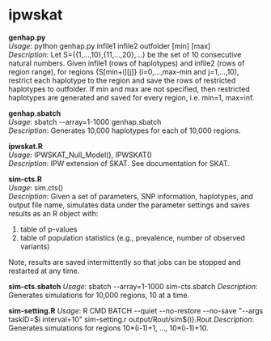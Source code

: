 # ipwskat

**genhap.py**  
_Usage_: python genhap.py infile1 infile2 outfolder [min] [max]  
_Description_: Let S={{1,...,10},{11,...,20},...} be the set of 10 consecutive natural numbers. Given infile1 (rows of haplotypes) and infile2 (rows of region range), for regions {S[min+i][j]} (i=0,...,max-min and j=1,...,10), restrict each haplotype to the region and save the rows of restricted haplotypes to outfolder. If min and max are not specified, then restricted haplotypes are generated and saved for every region, i.e. min=1, max=inf.

**genhap.sbatch**  
_Usage_: sbatch --array=1-1000 genhap.sbatch  
_Description_: Generates 10,000 haplotypes for each of 10,000 regions.

**ipwskat.R**  
_Usage_: IPWSKAT_Null_Model(), IPWSKAT()  
_Description_: IPW extension of SKAT. See documentation for SKAT.

**sim-cts.R**  
_Usage_: sim.cts()  
_Description_: Given a set of parameters, SNP information, haplotypes, and output file name, simulates data under the parameter settings and saves results as an R object with:
 1. table of p-values  
 2. table of population statistics (e.g., prevalence, number of observed variants)

Note, results are saved intermittently so that jobs can be stopped and restarted at any time.

**sim-cts.sbatch**
_Usage_: sbatch --array=1-1000 sim-cts.sbatch
_Description_: Generates simulations for 10,000 regions, 10 at a time.

**sim-setting.R**
_Usage_: R CMD BATCH --quiet --no-restore --no-save "--args taskID=$i interval=10" sim-setting.r output/Rout/sim${i}.Rout
_Description_: Generates simulations for regions 10*(i-1)+1, ..., 10*(i-1)+10.
